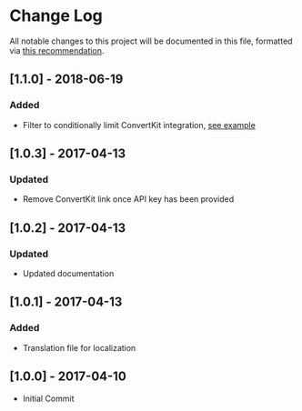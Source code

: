 # Change Log
All notable changes to this project will be documented in this file, formatted via [this recommendation](http://keepachangelog.com/).

## [1.1.0] - 2018-06-19
### Added
- Filter to conditionally limit ConvertKit integration, [see example](https://www.billerickson.net/code/integrate-convertkit-wpforms-conditional-processing/)

## [1.0.3] - 2017-04-13
### Updated
- Remove ConvertKit link once API key has been provided

## [1.0.2] - 2017-04-13
### Updated
- Updated documentation

## [1.0.1] - 2017-04-13
### Added
- Translation file for localization

## [1.0.0] - 2017-04-10
- Initial Commit
